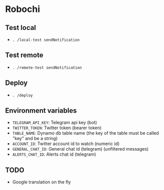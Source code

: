 # Robochi
## Test local
 - `. /local-test sendNotification`

## Test remote
 - `. /remote-test sendNotification`

## Deploy
 - `. /deploy`

## Environment variables
 - `TELEGRAM_API_KEY`: Telegram api key (bot)
 - `TWITTER_TOKEN`: Twitter token (bearer token)
 - `TABLE_NAME`: Dynamo db table name (the key of the table must be called "key" and be a string)
 - `ACCOUNT_ID`: Twitter account id to watch (numeric id)
 - `GENERAL_CHAT_ID`: General chat id (telegram) (unfiltered messages)
 - `ALERTS_CHAT_ID`: Alerts chat id (telegram)

## TODO
 - Google translation on the fly